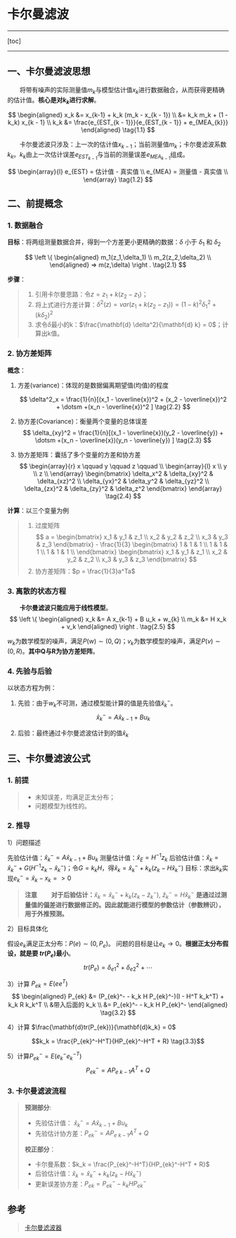 <h1>卡尔曼滤波</h1>

***
[toc]
***

## 一、卡尔曼滤波思想

&emsp;&emsp;将带有噪声的实际测量值$m_k$与模型估计值$x_k$进行数据融合，从而获得更精确的估计值。**核心是对$k_k$进行求解**。

$$
\begin{aligned}
    x_k &= x_{k-1} + k_k (m_k - x_{k - 1}) \\
        &= k_k m_k + (1 - k_k) x_{k - 1} \\
    k_k &= \frac{e_{EST_{k - 1}}}{e_{EST_{k - 1}} + e_{MEA_{k}}}
\end{aligned}
\tag{1.1}
$$

&emsp;&emsp;卡尔曼滤波只涉及：上一次的估计值$x_{k-1}$；当前测量值$m_k$；卡尔曼滤波系数$k_k$。$k_k$由上一次估计误差$e_{EST_{k - 1}}$与当前的测量误差$e_{MEA_{k - 1}}$组成。

$$
\begin{array}{l}
    e_{EST} = 估计值 - 真实值 \\
    e_{MEA} = 测量值 - 真实值 \\
\end{array}
\tag{1.2}
$$

## 二、前提概念

### 1. 数据融合

**目标**：将两组测量数据合并，得到一个方差更小更精确的数据：$\delta$ 小于 $\delta_1$ 和 $\delta_2$

$$
\left \{
\begin{aligned}
    m_1(z_1,\delta_1) \\
    m_2(z_2,\delta_2) \\
\end{aligned}
=>
m(z,\delta)
\right .
\tag{2.1}
$$

**步骤**：
> 1. 引用卡尔曼思路：令$z = z_1 + k(z_2 - z_1)$；
> 1. 将上式进行方差计算：$\delta^2(z) = var(z_1 + k(z_2 - z_1)) = (1 - k)^2 \delta_1^2 + (k \delta_2)^2$
> 1. 求令$\delta$最小的k：$\frac{\mathbf{d} \delta^2}{\mathbf{d} k} = 0$；计算出k值。

### 2. 协方差矩阵

**概念**：

1. 方差(variance)：体现的是数据偏离期望值(均值)的程度

    $$
    \delta^2_x = \frac{1}{n}[(x_1 - \overline{x})^2 + (x_2 - \overline{x})^2 + \dotsm +(x_n - \overline{x})^2 ]
    \tag{2.2}
    $$

1. 协方差(Covariance)：衡量两个变量的总体误差
    $$
    \delta_{xy}^2 = \frac{1}{n}[(x_1 - \overline{x})(y_2 - \overline{y}) + \dotsm +(x_n - \overline{x})(y_n - \overline{y}) ]
    \tag{2.3}
    $$

1. 协方差矩阵：囊括了多个变量的方差和协方差
    $$
    \begin{array}{r}
    x \qquad y \qquad z \qquad \\
    \begin{array}{l}
        x \\
        y \\
        z \\
    \end{array}
    \begin{bmatrix}
        \delta_x^2 & \delta_{xy}^2 & \delta_{xz}^2 \\
        \delta_{yx}^2 &  \delta_y^2 & \delta_{yz}^2 \\
        \delta_{zx}^2 & \delta_{zy}^2 & \delta_z^2
    \end{bmatrix}
    \end{array}
    \tag{2.4}
    $$

**计算**：以三个变量为例
> 1. 过度矩阵
    $$
        a =
        \begin{bmatrix}
            x_1 & y_1 & z_1 \\
            x_2 & y_2 & z_2 \\
            x_3 & y_3 & z_3 
        \end{bmatrix}
        - \frac{1}{3}
        \begin{bmatrix}
            1 & 1 & 1 \\    
            1 & 1 & 1 \\    
            1 & 1 & 1 \\    
        \end{bmatrix}
        \begin{bmatrix}
            x_1 & y_1 & z_1 \\
            x_2 & y_2 & z_2 \\
            x_3 & y_3 & z_3 
        \end{bmatrix}
    $$
> 1. 协方差矩阵：$p = \frac{1}{3}a^Ta$


### 3. 离散的状态方程

&emsp;&emsp;**卡尔曼滤波只能应用于线性模型**。
$$
\left \{
\begin{aligned}
    x_k &= A x_{k-1} + B u_k + w_{k} \\
    m_k &= H x_k + v_k
\end{aligned}
\right .
\tag{2.5}
$$

$w_{k}$为数学模型的噪声，满足$P(w) \sim (0,Q)$；$v_{k}$为数学模型的噪声，满足$P(v) \sim (0,R)$。**其中Q与R为协方差矩阵**。

### 4. 先验与后验

以状态方程为例：

1. 先验：由于$w_k$不可测，通过模型能计算的值是先验值$\hat{x}_k^-$。
$$
\hat{x}_k^- = A \hat{x}_{k-1} + B u_k
\tag{2.6}
$$

1. 后验：最终通过卡尔曼滤波估计到的值$\hat{x}_k$

## 三、卡尔曼滤波公式

### 1. 前提
> * 未知误差，均满足正太分布；
> * 问题模型为线性的。

### 2. 推导

1）问题描述

先验估计值：$\hat{x}_k^- = A \hat{x}_{k-1} + B u_k$
测量估计值：$\hat{x}_E=H^{-1}z_k$
后验估计值：$\hat{x}_k = \hat{x}_k^- + G(H^{-1}z_k - \hat{x}_k^-)$；令$G = k_kH$，得$\hat{x}_k = \hat{x}_k^- + k_k(z_k - H\hat{x}_k^-)$
目标：求出$k_k$实现$e_k^- = \hat{x}_k - x_k => 0$

> **注意**
> &emsp;&emsp;**对于后验估计：**$\hat{x}_k = \hat{x}_k^- + k_k(z_k - \hat{z}_k^-)$, $\hat{z}_k^- = H\hat{x}_k^-$ **是通过过测量值的偏差进行数据修正的。因此就能进行模型的参数估计（参数辨识），用于外推预测。**

2）目标具体化

假设$e_k$满足正太分布：$P(e) \sim (0,P_e)$。
问题的目标是让$e_k \rightarrow 0$。**根据正太分布假设，就是要 $tr(P_e)$最小**。
$$
tr(P_e) = \delta_{e1}^2 + \delta_{e2}^2 + \dotsm
\tag{3.1}
$$

3）计算 $P_{ek} = E(ee^T)$
$$
\begin{aligned}
P_{ek} &= (P_{ek}^- - k_k H P_{ek}^-)(I -  H^T k_k^T) + k_k R k_k^T \\
&带入后面的 k_k \\
       &= P_{ek}^- - k_k H P_{ek}^-
\end{aligned}
\tag{3.2}
$$

4）计算 $\frac{\mathbf{d}tr(P_{ek})}{\mathbf{d}k_k} = 0$

$$k_k = \frac{P_{ek}^-H^T}{HP_{ek}^-H^T + R} \tag{3.3}$$

5）计算$P_{ek}^- = E(e_k^-e_k^{-T})$
$$
P_{ek}^- = A P_{e \ k-1}A^T + Q \tag{3.4}
$$

### 3. 卡尔曼滤波流程

> **预测部分**:
> * 先验估计值： $\hat{x}_k^- = A \hat{x}_{k-1} + B u_k$
> * 先验估计协方差：$P_{ek}^- = A P_{e \ k-1}A^T + Q$
> 
> **校正部分**：
> * 卡尔曼系数：$k_k = \frac{P_{ek}^-H^T}{HP_{ek}^-H^T + R}$
> * 后验估计值：$\hat{x}_k = \hat{x}_k^- + k_k(z_k - H\hat{x}_k^-)$
> * 更新误差协方差：$P_{ek} = P_{ek}^- - k_k H P_{ek}^-$

## 参考
> [卡尔曼滤波器](https://www.bilibili.com/video/BV1ez4y1X7eR)